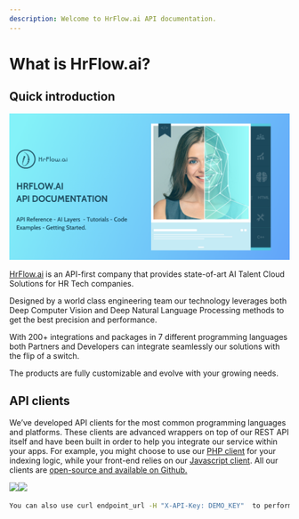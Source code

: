 ```yaml
---
description: Welcome to HrFlow.ai API documentation.
---
```


# What is HrFlow.ai?

## Quick introduction

![](.gitbook/assets/labs.hrflow.ai-2-.png)

[HrFlow.ai](https://hrflow.ai) is an API-first company that provides state-of-art AI Talent Cloud Solutions for HR Tech companies.

Designed by a world class engineering team our technology leverages both Deep Computer Vision and Deep Natural Language Processing methods to get the best precision and performance.&#x20;

With 200+ integrations and packages in 7 different programming languages both Partners and Developers can integrate seamlessly our solutions with the flip of a switch.

The products are fully customizable and evolve with your growing needs.

## API clients

We’ve developed API clients for the most common programming languages and platforms. These clients are advanced wrappers on top of our REST API itself and have been built in order to help you integrate our service within your apps. For example, you might choose to use our [PHP client](http://github.com/Riminder/python-riminder-api) for your indexing logic, while your front-end relies on our [Javascript client](http://github.com/Riminder/node-riminder-api). All our clients are [open-source and available on Github.](https://github.com/Riminder)

&#x20;                 ![](https://lh3.googleusercontent.com/k2rZ6gB\_xTvj43VH1Eu2BpGJpnc3frgx5rRQ5gRzqcPm19mTwCu3xlDjxma\_UguK8D2elDyjRVsy\_LTw-QtyC9XPmb-jOZetC\_FEpJog10MIT4MKkDhtHWwMhUtC2Yk1h85i3f17QP8)![](https://lh6.googleusercontent.com/JUGlsUQMTrakJ5nO\_cej-idptECKHb39QQgO4Jtw8vIIw2XssqWtZYgbQo1QZMNvLjdr2RJIYE1GXI-GTb-2aadoqzKUPOWCHWp\_xn4Ljkf5iYBO-tVZjppVZTT\_aNxYFdy8NjOXaTo)

```bash
You can also use curl endpoint_url -H "X-API-Key: DEMO_KEY"  to perform your request.
```
